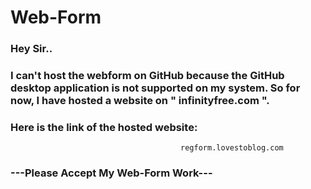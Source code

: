 # Web-Form

### Hey Sir..

### I can't host the webform on GitHub because the GitHub desktop application is not supported on my system. So for now, I have hosted a website on " infinityfree.com ". 

### Here is the link of the hosted website: 
                                          regform.lovestoblog.com

### ---Please Accept My Web-Form Work---
